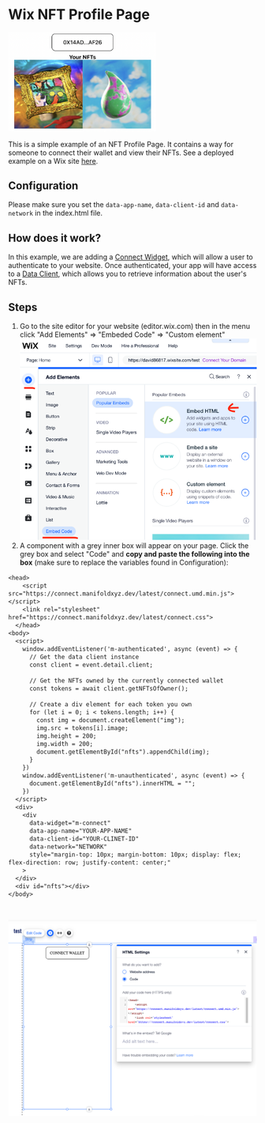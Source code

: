 # Wix NFT Profile Page

<img src="./images/screenshot.png" width="300" />

This is a simple example of an NFT Profile Page. It contains a way for someone to connect their wallet and view their NFTs.
See a deployed example on a Wix site [here](https://www.dganphoto.com/about).

## Configuration
Please make sure you set the `data-app-name`, `data-client-id` and `data-network` in the index.html file.

## How does it work?
In this example, we are adding a [Connect Widget](https://docs.manifold.xyz/v/manifold-for-developers/resources/widgets/connect-widget), which will allow a user to authenticate to your website.  Once authenticated, your app will have access to a [Data Client](https://docs.manifold.xyz/v/manifold-for-developers/resources/widgets/connect-widget/data-client), which allows you to retrieve information about the user's NFTs.

## Steps
1. Go to the site editor for your website (editor.wix.com) then in the menu click "Add Elements" => "Embeded Code" => "Custom element" <br />
![Wix add custom element](./images/site-editor-embed-html-menu.png)
2. A component with a grey inner box will appear on your page. Click the grey box and select "Code" and **copy and paste the following into the box** (make sure to replace the variables found in Configuration):
```
<head>
    <script src="https://connect.manifoldxyz.dev/latest/connect.umd.min.js"></script>
    <link rel="stylesheet" href="https://connect.manifoldxyz.dev/latest/connect.css">
  </head>
<body>
  <script>
    window.addEventListener('m-authenticated', async (event) => {
      // Get the data client instance
      const client = event.detail.client;

      // Get the NFTs owned by the currently connected wallet
      const tokens = await client.getNFTsOfOwner();

      // Create a div element for each token you own
      for (let i = 0; i < tokens.length; i++) {
        const img = document.createElement("img");
        img.src = tokens[i].image;
        img.height = 200;
        img.width = 200;
        document.getElementById("nfts").appendChild(img);
      }
    })
    window.addEventListener('m-unauthenticated', async (event) => {
      document.getElementById("nfts").innerHTML = "";
    })
  </script>
  <div>
    <div
      data-widget="m-connect"
      data-app-name="YOUR-APP-NAME"
      data-client-id="YOUR-CLINET-ID"
      data-network="NETWORK"
      style="margin-top: 10px; margin-bottom: 10px; display: flex; flex-direction: row; justify-content: center;"
    >
  </div>
  <div id="nfts"></div>
</body>
```
<br/>

![Wix component](./images/site-editor-embed-html-component.png)
